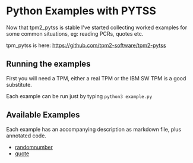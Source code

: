 # Python Examples with PYTSS

Now that tpm2_pytss is stable I've started collecting worked examples for some common situations, eg: reading PCRs, quotes etc.

tpm_pytss is here: https://github.com/tpm2-software/tpm2-pytss

## Running the examples

First you will need a TPM, either a real TPM or the IBM SW TPM is a good substitute.

Each example can be run just by typing `python3 example.py`

## Available Examples

Each example has an accompanying description as markdown file, plus annotated code.

   * [randomnumber](randomnumber.md)
   * [quote](quote.md)
